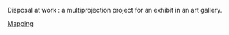 Disposal at work : a multiprojection project for an exhibit in an art gallery.

[Mapping](project_images/mapping.jpg?raw=true "Mappin")